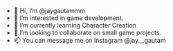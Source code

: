 - 👋 Hi, I’m @jaygautammm
- 👀 I’m interested in game development.
- 🌱 I’m currently learning Character Creation
- 💞️ I’m looking to collaborate on small game projects.
- 📫 You can message me on Instagram @jay._.gautam
